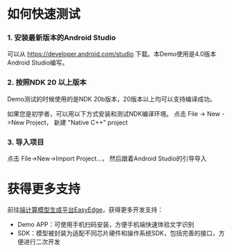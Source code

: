 # 如何快速测试
### 1. 安装最新版本的Android Studio
可以从 https://developer.android.com/studio 下载。本Demo使用是4.0版本Android Studio编写。

### 2. 按照NDK 20 以上版本
Demo测试的时候使用的是NDK 20b版本，20版本以上均可以支持编译成功。

如果您是初学者，可以用以下方式安装和测试NDK编译环境。
点击 File -> New ->New Project，  新建  "Native C++" project

### 3. 导入项目
点击 File->New->Import Project...， 然后跟着Android Studio的引导导入


# 获得更多支持
前往[端计算模型生成平台EasyEdge](https://ai.baidu.com/easyedge/app/open_source_demo?referrerUrl=paddlelite)，获得更多开发支持：

- Demo APP：可使用手机扫码安装，方便手机端快速体验文字识别
- SDK：模型被封装为适配不同芯片硬件和操作系统SDK，包括完善的接口，方便进行二次开发
